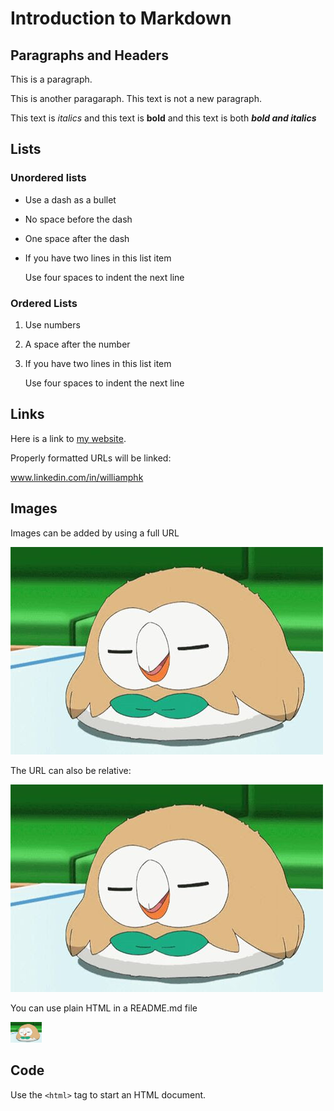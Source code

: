 # Introduction to Markdown

## Paragraphs and Headers

This is a paragraph.

This is another paragaraph.
This text is not a new paragraph.

This text is *italics* and this text is **bold** and this text is both ***bold and italics***

## Lists

### Unordered lists

- Use a dash as a bullet
- No space before the dash
- One space after the dash
- If you have two lines in this list item

    Use four spaces to indent the next line

### Ordered Lists
1. Use numbers
2. A space after the number
3. If you have two lines in this list item

    Use four spaces to indent the next line

## Links

Here is a link to [my website](https://www.linkedin.com/in/williamphk).

Properly formatted URLs will be linked:

www.linkedin.com/in/williamphk

## Images

Images can be added by using a full URL

![Text Image](https://raw.githubusercontent.com/williamphk/sanbox/main/_readme/IMG-20170424-WA0002.jpg)

The URL can also be relative:

![Text Image](/_readme/IMG-20170424-WA0002.jpg)

You can use plain HTML in a README.md file

<img src="https://raw.githubusercontent.com/williamphk/sanbox/main/_readme/IMG-20170424-WA0002.jpg" width="50px">

## Code 

Use the `<html>` tag to start an HTML document.
